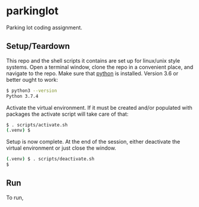 # parkinglot

Parking lot coding assignment.

## Setup/Teardown

This repo and the shell scripts it contains are set up for linux/unix style systems. Open a terminal window, clone the repo in a convenient place, and navigate to the repo. Make sure that [python](https://www.python.org/) is installed. Version 3.6 or better ought to work:

```bash
$ python3 --version
Python 3.7.4
```

Activate the virtual environment. If it must be created and/or populated with packages the activate script will take care of that:

```bash
$ . scripts/activate.sh
(.venv) $
```

Setup is now complete. At the end of the session, either deactivate the virtual environment or just close the window.

```bash
(.venv) $ . scripts/deactivate.sh
$
```

## Run

To run,
